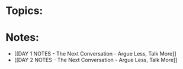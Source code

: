 
# Topics:


# Notes:
- [[DAY 1 NOTES - The Next Conversation - Argue Less, Talk More]]
- [[DAY 2 NOTES - The Next Conversation - Argue Less, Talk More]]